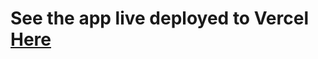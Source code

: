 # See the app live deployed to Vercel [Here](https://gym-app-tut-w-react-and-rapid-9v18bniw4-influencia316.vercel.app/)
